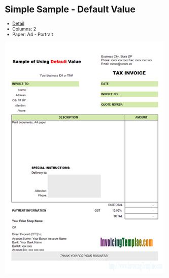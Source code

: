 ﻿# Simple Sample - Default Value
- [Detail](https://www.invoicingtemplate.com/default-value)
- Columns: 2
- Paper: A4 - Portrait

![Screenshot for Simple Sample - Default Value](default-value.png)